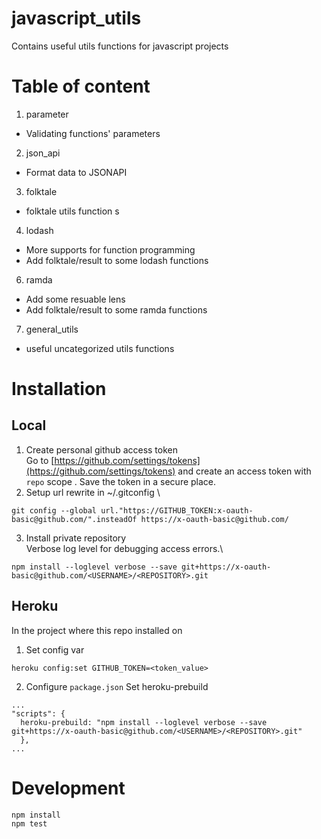 
# javascript_utils
Contains useful utils functions for javascript projects
# Table of content
1. parameter
- Validating functions' parameters
2. json_api 
- Format data to JSONAPI 
3. folktale 
- folktale utils function s
4. lodash 
-  More supports for function programming
 - Add folktale/result to some lodash functions
6. ramda 
-  Add some resuable lens
 - Add folktale/result to some ramda functions
7. general_utils
- useful uncategorized utils functions
# Installation
## Local
1. Create personal github access token \
Go to [https://github.com/settings/tokens](https://github.com/settings/tokens) and create an access token with `repo` scope . Save the token in a secure place.
2.  Setup url rewrite in ~/.gitconfig \
```
git config --global url."https://GITHUB_TOKEN:x-oauth-basic@github.com/".insteadOf https://x-oauth-basic@github.com/
```
3. Install private repository \
Verbose log level for debugging access errors.\
```
npm install --loglevel verbose --save git+https://x-oauth-basic@github.com/<USERNAME>/<REPOSITORY>.git
```
## Heroku
In the project where this repo installed on
1. Set config var
```
heroku config:set GITHUB_TOKEN=<token_value>
```
2. Configure `package.json`
Set heroku-prebuild
```
...
"scripts": {
  heroku-prebuild: "npm install --loglevel verbose --save git+https://x-oauth-basic@github.com/<USERNAME>/<REPOSITORY>.git"
  }, 
...
  ```

# Development
```
npm install
npm test
```
